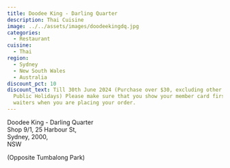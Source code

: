 ```yaml
---
title: Doodee King - Darling Quarter
description: Thai Cuisine
image: ../../assets/images/doodeekingdq.jpg
categories:
  - Restaurant
cuisine:
  - Thai
region:
  - Sydney
  - New South Wales
  - Australia
discount_pct: 10
discount_text: Till 30th June 2024 (Purchase over $30, excluding other offer and
  Public Holidays) Please make sure that you show your member card first to the
  waiters when you are placing your order.
---
```

Doodee King - Darling Quarter\
Shop 9/1, 25 Harbour St,\
Sydney, 2000, \
NSW

(Opposite Tumbalong Park)
